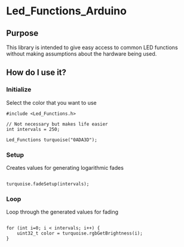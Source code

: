 # Led_Functions_Arduino

## Purpose

This library is intended to give easy access to common LED functions without making assumptions about the hardware being used.

## How do I use it?

### Initialize

Select the color that you want to use

```arduino
#include <Led_Functions.h>

// Not necessary but makes life easier
int intervals = 250;

Led_Functions turquoise("0ADA3D");
```

### Setup
Creates values for generating logarithmic fades

```arduino

turquoise.fadeSetup(intervals);
```
### Loop
Loop through the generated values for fading
```arduino

for (int i=0; i < intervals; i++) {
	uint32_t color = turquoise.rgbGetBrightness(i);
}
```
